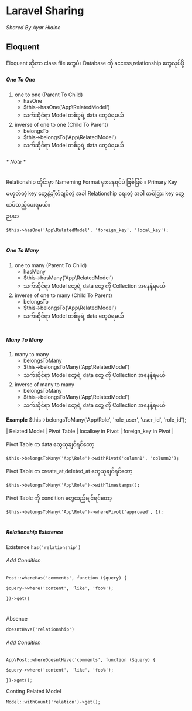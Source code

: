 # Laravel Sharing 
###### Shared By Ayar Hlaine

## Eloquent
Eloquent ဆိုတာ class file တွေပဲ။ Database ကို access,relationship တွေလုပ်ဖို့

##### One To One
1. one to one (Parent To Child) 
   - hasOne
   - $this->hasOne('App\RelatedModel')
   - သက်ဆိုင်ရာ Model တစ်ခုရဲ့ data တွေပဲရမယ် 
2. inverse of one to one (Child To Parent) 
   - belongsTo
   - $this->belongsTo('App\RelatedModel')
   - သက်ဆိုင်ရာ Model တစ်ခုရဲ့ data တွေပဲရမယ်

###### * Note * 
Relationship တိုင်းမှာ Nameming Format မှားနေရင်ပဲ ဖြစ်ဖြစ် ။ Primary Key မဟုတ်တဲ့ key တွေနဲ့ချိတ်ချင်တဲ့ အခါ Relationship ရေးတဲ့ အခါ တစ်ခြား key တွေထပ်ထည့်ပေးရမယ်။         
ဉပမာ

```$this->hasOne('App\RelatedModel', 'foreign_key', 'local_key');```
# 
##### One To Many
1. one to many (Parent To Child) 
   - hasMany
   - $this->hasMany('App\RelatedModel')
   - သက်ဆိုင်ရာ Model တွေရဲ့ data တွေ ကို Collection အနေနဲ့ရမယ်
2. inverse of one to many (Child To Parent) 
   - belongsTo
   - $this->belongsTo('App\RelatedModel')
   - သက်ဆိုင်ရာ Model တစ်ခုရဲ့ data တွေပဲရမယ်

# 
##### Many To Many
1. many to many 
   - belongsToMany
   - $this->belongsToMany('App\RelatedModel')
   - သက်ဆိုင်ရာ Model တွေရဲ့ data တွေ ကို Collection အနေနဲ့ရမယ်
2. inverse of many to many
   - belongsToMany
   - $this->belongsToMany('App\RelatedModel')
   - သက်ဆိုင်ရာ Model တွေရဲ့ data တွေ ကို Collection အနေနဲ့ရမယ်
   
**Example**
$this->belongsToMany('App\Role', 'role_user', 'user_id', 'role_id');

| Related Model  |  Pivot Table  | localkey in Pivot  | foreign_key in Pivot  | 

Pivot Table က data တွေယူချင်ရင်တော့

```$this->belongsToMany('App\Role')->withPivot('column1', 'column2');```

Pivot Table က create_at,deleted_at တွေယူချင်ရင်တော့

```$this->belongsToMany('App\Role')->withTimestamps();```

Pivot Table ကို condition တွေထည့်ချင်ရင်တော့

```$this->belongsToMany('App\Role')->wherePivot('approved', 1);```
# 
##### Relationship Existence
Existence
```has('relationship')```

###### Add Condition

```Post::whereHas('comments', function ($query) {```

    $query->where('content', 'like', 'foo%');

```})->get()```

# 
Absence

```doesntHave('relationship')```
###### Add Condition
```App\Post::whereDoesntHave('comments', function ($query) {```

    $query->where('content', 'like', 'foo%');

```})->get();```

Conting Related Model

```Model::withCount('relation')->get();```